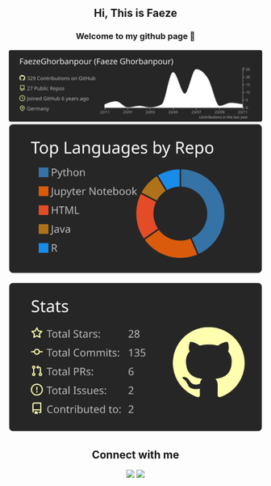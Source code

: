 <h2 align="center"> Hi, This is Faeze <br/></h2> 
<h3 align="center">Welcome to my github page 👋</h3>

<div align="center">

[![](https://raw.githubusercontent.com/FaezeGhorbanpour/FaezeGhorbanpour/master/profile-summary-card-output/apprentice/0-profile-details.svg)](https://github.com/vn7n24fzkq/github-profile-summary-cards)
[![](https://raw.githubusercontent.com/FaezeGhorbanpour/FaezeGhorbanpour/master/profile-summary-card-output/apprentice/1-repos-per-language.svg)](https://github.com/vn7n24fzkq/github-profile-summary-cards) 
<!--- [![](https://raw.githubusercontent.com/FaezeGhorbanpour/FaezeGhorbanpour/master/profile-summary-card-output/apprentice/2-most-commit-language.svg)](https://github.com/vn7n24fzkq/github-profile-summary-cards)-->
[![](https://raw.githubusercontent.com/FaezeGhorbanpour/FaezeGhorbanpour/master/profile-summary-card-output/apprentice/3-stats.svg)](https://github.com/vn7n24fzkq/github-profile-summary-cards) 
<!--- [![](https://raw.githubusercontent.com/FaezeGhorbanpour/FaezeGhorbanpour/master/profile-summary-card-output/apprentice/4-productive-time.svg)](https://github.com/vn7n24fzkq/github-profile-summary-cards)-->

</div>

<h2 align='center'>Connect with me</h2>
<div align="center">

[<img src="https://img.shields.io/badge/linkedin-%230077B5.svg?&style=for-the-badge&logo=linkedin&logoColor=white" />](https://www.linkedin.com/in/faeze-ghorbanpour/) [<img src = "https://img.shields.io/badge/twitter-%2320A1F1.svg?&style=for-the-badge&logo=twitter&logoColor=white">](https://twitter.com/FaezeGhorbanpor) 

</div>
